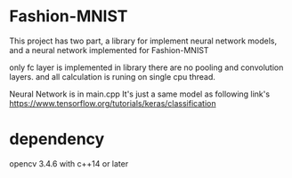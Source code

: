 # Fashion-MNIST
This project has two part, a library for implement neural network models,
and a neural network implemented for Fashion-MNIST

only fc layer is implemented in library
there are no pooling and convolution layers.
and all calculation is runing on single cpu thread.

Neural Network is in main.cpp
It's just a same model as following link's
https://www.tensorflow.org/tutorials/keras/classification

# dependency
opencv 3.4.6 with c++14 or later
